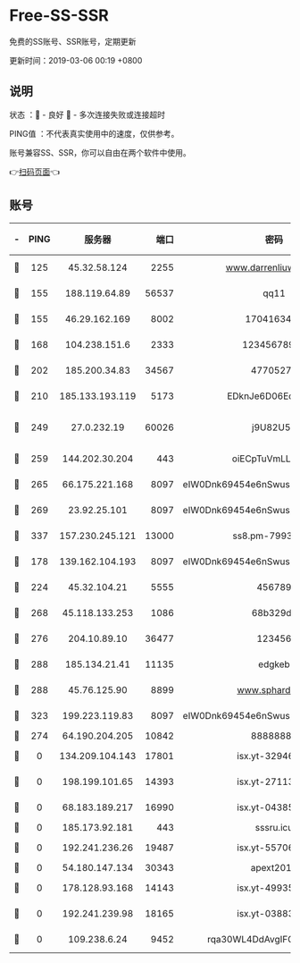 # Free-SS-SSR

免费的SS账号、SSR账号，定期更新

更新时间：2019-03-06 00:19 +0800

## 说明

状态     ：🙂 - 良好 🙁 - 多次连接失败或连接超时

PING值   ：不代表真实使用中的速度，仅供参考。

账号兼容SS、SSR，你可以自由在两个软件中使用。

👉[扫码页面](https://liesauer.github.io/free-ss-ssr.github.io/)👈

## 账号

|-|PING|服务器|端口|密码|加密方式|区域|
|:----:|:----:|:-----:|-----:|:----:|:----:|:----:|
|🙂|125|45.32.58.124|2255|www.darrenliuwei.com|aes-256-cfb|JP|
|🙂|155|188.119.64.89|56537|qq11|aes-256-cfb|RU|
|🙂|155|46.29.162.169|8002|1704163453|aes-256-cfb|RU|
|🙂|168|104.238.151.6|2333|12345678900|aes-256-cfb|JP|
|🙂|202|185.200.34.83|34567|47705279|aes-256-cfb|US|
|🙂|210|185.133.193.119|5173|EDknJe6D06EoWDaw|aes-256-cfb|US|
|🙂|249|27.0.232.19|60026|j9U82U53|xchacha20-ietf-poly1305|HK|
|🙂|259|144.202.30.204|443|oiECpTuVmLLxk4Ts|aes-256-cfb|US|
|🙂|265|66.175.221.168|8097|eIW0Dnk69454e6nSwuspv9DmS201tQ0D|aes-256-cfb|US|
|🙂|269|23.92.25.101|8097|eIW0Dnk69454e6nSwuspv9DmS201tQ0D|aes-256-cfb|US|
|🙂|337|157.230.245.121|13000|ss8.pm-79933809|aes-256-cfb|SG|
|🙂|178|139.162.104.193|8097|eIW0Dnk69454e6nSwuspv9DmS201tQ0D|aes-256-cfb|JP|
|🙂|224|45.32.104.21|5555|456789|aes-256-cfb|SG|
|🙂|268|45.118.133.253|1086|68b329da|aes-256-cfb|SG|
|🙂|276|204.10.89.10|36477|123456|aes-256-cfb|US|
|🙂|288|185.134.21.41|11135|edgkeb|aes-256-cfb|GB|
|🙂|288|45.76.125.90|8899|www.sphard.com|aes-256-cfb|JP|
|🙂|323|199.223.119.83|8097|eIW0Dnk69454e6nSwuspv9DmS201tQ0D|aes-256-cfb|US|
|🙁|274|64.190.204.205|10842|88888888|rc4-md5|US|
|🙁|0|134.209.104.143|17801|isx.yt-32946841|aes-256-cfb|SG|
|🙁|0|198.199.101.65|14393|isx.yt-27113496|aes-256-cfb|US|
|🙁|0|68.183.189.217|16990|isx.yt-04385835|aes-256-cfb|SG|
|🙁|0|185.173.92.181|443|sssru.icu|rc4-md5|RU|
|🙁|0|192.241.236.26|19487|isx.yt-55706100|aes-256-cfb|US|
|🙁|0|54.180.147.134|30343|apext2019|chacha20|KR|
|🙁|0|178.128.93.168|14143|isx.yt-49935432|aes-256-cfb|SG|
|🙁|0|192.241.239.98|18165|isx.yt-03883101|aes-256-cfb|US|
|🙁|0|109.238.6.24|9452|rqa30WL4DdAvgIFG6Fs3znzTa|aes-256-cfb|FR|
